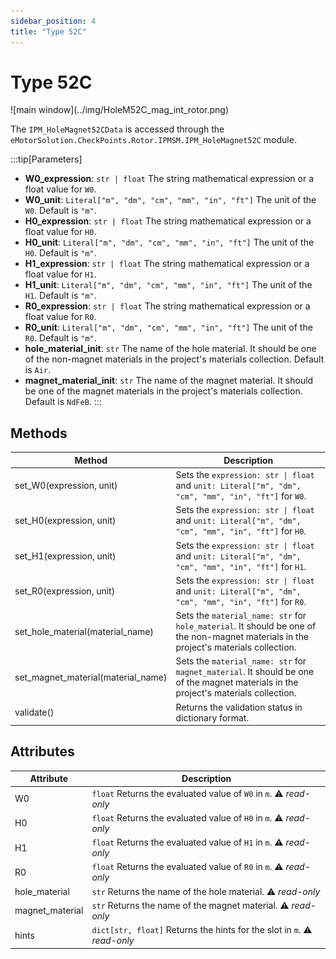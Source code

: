 ```yaml
---
sidebar_position: 4
title: "Type 52C"
---
```

# Type 52C

<p class="ems">![main window](../img/HoleM52C_mag_int_rotor.png)</p>

The `IPM_HoleMagnet52CData` is accessed through the `eMotorSolution.CheckPoints.Rotor.IPMSM.IPM_HoleMagnet52C` module. 

:::tip[Parameters]
- **W0_expression**: `str | float` The string mathematical expression or a float value for `W0`.
- **W0_unit**: `Literal["m", "dm", "cm", "mm", "in", "ft"]` The unit of the `W0`. Default is `"m"`.
- **H0_expression**: `str | float` The string mathematical expression or a float value for `H0`.
- **H0_unit**: `Literal["m", "dm", "cm", "mm", "in", "ft"]` The unit of the `H0`. Default is `"m"`.
- **H1_expression**: `str | float` The string mathematical expression or a float value for `H1`.
- **H1_unit**: `Literal["m", "dm", "cm", "mm", "in", "ft"]` The unit of the `H1`. Default is `"m"`.
- **R0_expression**: `str | float` The string mathematical expression or a float value for `R0`.
- **R0_unit**: `Literal["m", "dm", "cm", "mm", "in", "ft"]` The unit of the `R0`. Default is `"m"`.
- **hole_material_init**: `str` The name of the hole material. It should be one of the non-magnet materials in the project's materials collection. Default is `Air`.
- **magnet_material_init**: `str` The name of the magnet material. It should be one of the magnet materials in the project's materials collection. Default is `NdFeB`.
:::

## Methods
| Method | Description |
|--------|-------------|
| set_W0(expression, unit) | Sets the `expression: str \| float` and `unit: Literal["m", "dm", "cm", "mm", "in", "ft"]` for `W0`. |
| set_H0(expression, unit) | Sets the `expression: str \| float` and `unit: Literal["m", "dm", "cm", "mm", "in", "ft"]` for `H0`. |
| set_H1(expression, unit) | Sets the `expression: str \| float` and `unit: Literal["m", "dm", "cm", "mm", "in", "ft"]` for `H1`. |
| set_R0(expression, unit) | Sets the `expression: str \| float` and `unit: Literal["m", "dm", "cm", "mm", "in", "ft"]` for `R0`. |
| set_hole_material(material_name) | Sets the `material_name: str` for `hole_material`. It should be one of the non-magnet materials in the project's materials collection. |
| set_magnet_material(material_name) | Sets the `material_name: str` for `magnet_material`. It should be one of the magnet materials in the project's materials collection. |
| validate() | Returns the validation status in dictionary format. |

## Attributes
| Attribute | Description |
|---|---|
| W0 | `float` Returns the evaluated value of `W0` in `m`. :warning: *read-only* |
| H0 | `float` Returns the evaluated value of `H0` in `m`. :warning: *read-only* |
| H1 | `float` Returns the evaluated value of `H1` in `m`. :warning: *read-only* |
| R0 | `float` Returns the evaluated value of `R0` in `m`. :warning: *read-only* |
| hole_material | `str` Returns the name of the hole material. :warning: *read-only* |
| magnet_material | `str` Returns the name of the magnet material. :warning: *read-only* |
| hints | `dict[str, float]` Returns the hints for the slot in `m`. :warning: *read-only* |
